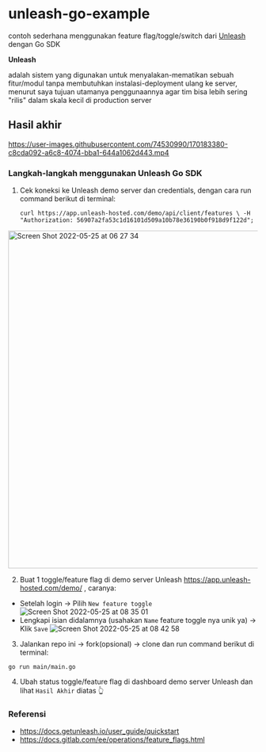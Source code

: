 # unleash-go-example
contoh sederhana menggunakan feature flag/toggle/switch dari [Unleash](https://www.getunleash.io/) dengan Go SDK

**Unleash**

adalah sistem yang digunakan untuk menyalakan-mematikan sebuah fitur/modul tanpa membutuhkan instalasi-deployment ulang ke server, menurut saya tujuan utamanya penggunaannya agar tim bisa lebih sering "rilis" dalam skala kecil di production server 

## Hasil akhir
https://user-images.githubusercontent.com/74530990/170183380-c8cda092-a6c8-4074-bba1-644a1062d443.mp4

### Langkah-langkah menggunakan Unleash Go SDK 
1. Cek koneksi ke Unleash demo server dan credentials, dengan cara run command berikut di terminal:
   
   ~~~
   curl https://app.unleash-hosted.com/demo/api/client/features \ -H "Authorization: 56907a2fa53c1d16101d509a10b78e36190b0f918d9f122d";
   ~~~


<img width="682" alt="Screen Shot 2022-05-25 at 06 27 34" src="https://user-images.githubusercontent.com/74530990/170263265-aeb1c73e-f34f-49f8-9f3b-012d588db46e.png">

   
2. Buat 1 toggle/feature flag di demo server Unleash https://app.unleash-hosted.com/demo/ , caranya:
* Setelah login -> Pilih `New feature toggle` 
![Screen Shot 2022-05-25 at 08 35 01](https://user-images.githubusercontent.com/74530990/170263957-a93d6b64-3ab4-4a82-85c3-48e35727dcfd.png)
* Lengkapi isian didalamnya (usahakan `Name` feature toggle nya unik ya) -> Klik `Save`
![Screen Shot 2022-05-25 at 08 42 58](https://user-images.githubusercontent.com/74530990/170264312-178e38a9-95d7-4c3f-b60d-660d1d2604c4.png)

3. Jalankan repo ini -> fork(opsional) -> clone dan run command berikut di terminal: 
~~~
go run main/main.go
~~~

4. Ubah status toggle/feature flag di dashboard demo server Unleash dan lihat `Hasil Akhir` diatas 👆


### Referensi
* https://docs.getunleash.io/user_guide/quickstart
* https://docs.gitlab.com/ee/operations/feature_flags.html

